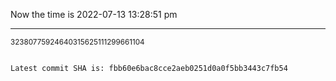 Now the time is 2022-07-13 13:28:51 pm

---

<small>32380775924640315625111299661104</small>

```txt

Latest commit SHA is: fbb60e6bac8cce2aeb0251d0a0f5bb3443c7fb54
```
